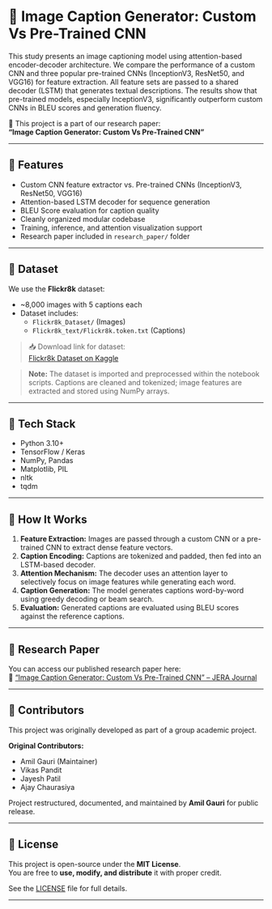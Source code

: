 # 🧠 Image Caption Generator: Custom Vs Pre-Trained CNN

This study presents an image captioning model using attention-based encoder-decoder architecture. We compare the performance of a custom CNN and three popular pre-trained CNNs (InceptionV3, ResNet50, and VGG16) for feature extraction. All feature sets are passed to a shared decoder (LSTM) that generates textual descriptions. The results show that pre-trained models, especially InceptionV3, significantly outperform custom CNNs in BLEU scores and generation fluency.

📌 This project is a part of our research paper:  
**“Image Caption Generator: Custom Vs Pre-Trained CNN”**

---

## 🚀 Features

- Custom CNN feature extractor vs. Pre-trained CNNs (InceptionV3, ResNet50, VGG16)
- Attention-based LSTM decoder for sequence generation
- BLEU Score evaluation for caption quality
- Cleanly organized modular codebase
- Training, inference, and attention visualization support
- Research paper included in `research_paper/` folder

---

## 📁 Dataset

We use the **Flickr8k** dataset:

- ~8,000 images with 5 captions each
- Dataset includes:
  - `Flickr8k_Dataset/` (Images)
  - `Flickr8k_text/Flickr8k.token.txt` (Captions)

> 📥 Download link for dataset:  
[Flickr8k Dataset on Kaggle](https://www.kaggle.com/datasets/adityajn105/flickr8k)

> **Note:** The dataset is imported and preprocessed within the notebook scripts. Captions are cleaned and tokenized; image features are extracted and stored using NumPy arrays.

---

## 🧰 Tech Stack

- Python 3.10+
- TensorFlow / Keras
- NumPy, Pandas
- Matplotlib, PIL
- nltk
- tqdm

---

## 📖 How It Works

1. **Feature Extraction:** Images are passed through a custom CNN or a pre-trained CNN to extract dense feature vectors.
2. **Caption Encoding:** Captions are tokenized and padded, then fed into an LSTM-based decoder.
3. **Attention Mechanism:** The decoder uses an attention layer to selectively focus on image features while generating each word.
4. **Caption Generation:** The model generates captions word-by-word using greedy decoding or beam search.
5. **Evaluation:** Generated captions are evaluated using BLEU scores against the reference captions.

---

## 📑 Research Paper

You can access our published research paper here:  
🔗 [“Image Caption Generator: Custom Vs Pre-Trained CNN” – JERA Journal](https://alborearpress.com/jecra/jecraIssue)

---

## 👥 Contributors

This project was originally developed as part of a group academic project.

**Original Contributors:**

- Amil Gauri (Maintainer)  
- Vikas Pandit 
- Jayesh Patil  
- Ajay Chaurasiya

Project restructured, documented, and maintained by **Amil Gauri** for public release.

---

## 📄 License

This project is open-source under the **MIT License**.  
You are free to **use, modify, and distribute** it with proper credit.

See the [LICENSE](LICENSE) file for full details.

---